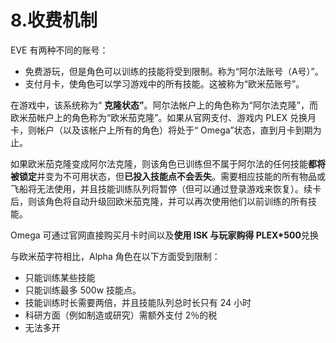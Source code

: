 # 8.收费机制

EVE 有两种不同的账号：

* 免费游玩，但是角色可以训练的技能将受到限制。称为“阿尔法账号（A号）”。
* 支付月卡，使角色可以学习游戏中的所有技能。这被称为“欧米茄账号”。

在游戏中，该系统称为“ **克隆状态”**。阿尔法帐户上的角色称为“阿尔法克隆”，而欧米茄帐户上的角色称为“欧米茄克隆”。如果从官网支付、游戏内 PLEX 兑换月卡，则帐户（以及该帐户上所有的角色）将处于“ Omega”状态，直到月卡到期为止。

如果欧米茄克隆变成阿尔法克隆，则该角色已训练但不属于阿尔法的任何技能**都将被锁定**并变为不可用状态，但**已投入技能点不会丢失**。需要相应技能的所有物品或飞船将无法使用，并且技能训练队列将暂停（但可以通过登录游戏来恢复）。续卡后，则该角色将自动升级回欧米茄克隆，并可以再次使用他们以前训练的所有技能。

Omega 可通过官网直接购买月卡时间以及**使用 ISK 与玩家购得 PLEX\*500**兑换

与欧米茄字符相比，Alpha 角色在以下方面受到限制：

* 只能训练某些技能
* 只能训练最多 500w 技能点。
* 技能训练时长需要两倍，并且技能队列总时长只有 24 小时
* 科研方面（例如制造或研究）需额外支付 2％的税
* 无法多开

